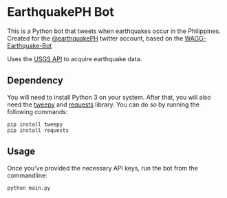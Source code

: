 EarthquakePH Bot
===================

This is a Python bot that tweets when earthquakes occur in the Philippines. Created for the [@earthquakePH](http://twitter.com/earthquakePH) twitter account, based on the [WAGG-Earthquake-Bot](https://github.com/WAGGNews/WAGG-Earthquake-Bot)

Uses the [USGS API](https://earthquake.usgs.gov/earthquakes/feed/v1.0/geojson.php) to acquire earthquake data.


Dependency
-----

You will need to install Python 3 on your system. After that, you will also need the [tweepy](https://github.com/tweepy/tweepy) and [requests](https://github.com/kennethreitz/requests) library. You can do so by running the following commands:

```
pip install tweepy
pip install requests
```

Usage
-------
Once you've provided the necessary API keys, run the bot from the commandline:
```
python main.py
```
